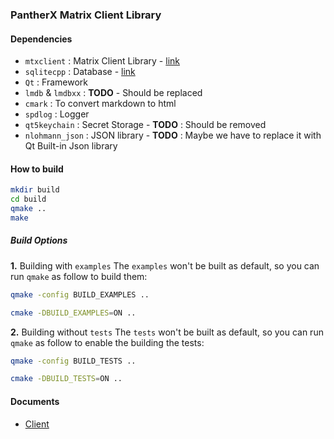 ### PantherX Matrix Client Library

#### Dependencies
 * `mtxclient`          : Matrix Client Library - [link](https://github.com/Nheko-Reborn/mtxclient)
 * `sqlitecpp`          : Database - [link](https://github.com/SRombauts/SQLiteCpp)
 * `Qt`                 : Framework
 * `lmdb` & `lmdbxx`    : __TODO__ - Should be replaced
 * `cmark`              : To convert markdown to html
 * `spdlog`             : Logger
 * `qt5keychain`        : Secret Storage - __TODO__ : Should be removed
 * `nlohmann_json`      : JSON library - __TODO__ : Maybe we have to replace it with Qt Built-in Json library 

#### How to build

```bash
mkdir build
cd build
qmake ..
make
```

##### Build Options
**1.** Building with `examples`
The `examples` won't be built as default, so you can run `qmake` as follow to build them:

```bash
qmake -config BUILD_EXAMPLES ..
```

```bash
cmake -DBUILD_EXAMPLES=ON ..
```

**2.** Building without `tests`
The `tests` won't be built as default, so you can run `qmake` as follow to enable the building the tests:

```bash
qmake -config BUILD_TESTS ..
```

```bash
cmake -DBUILD_TESTS=ON ..
```

#### Documents
* [Client](./docs/Client.md)